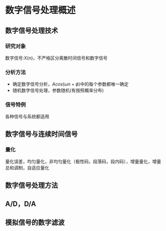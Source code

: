 # 数字信号处理概述
## 数字信号处理技术
### 研究对象
数字信号:X(n)，不严格区分离散时间信号和数字信号
### 分析方法
* 确定数字信号分析，$Acos(\omega n+\phi)$中的每个参数都唯一确定
* 随机数字信号处理，参数随机(有按照概率分布)
### 信号特例
各种信号与系统都适用
## 数字信号与连续时间信号
### 量化
量化误差，均匀量化，非均匀量化（极性码，段落码，段内码），增量量化，增量总和调制，自适应量化
## 数字信号处理方法
## A/D，D/A
## 模拟信号的数字滤波
